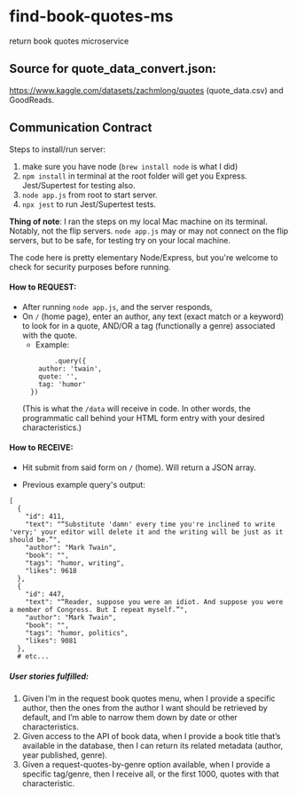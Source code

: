 # find-book-quotes-ms
return book quotes microservice

## Source for quote_data_convert.json:

https://www.kaggle.com/datasets/zachmlong/quotes (quote_data.csv)
and GoodReads.

## Communication Contract

Steps to install/run server:
1. make sure you have node (`brew install node` is what I did)
2. `npm install` in terminal at the root folder will get you Express. Jest/Supertest for testing also.
3. `node app.js` from root to start server.
4. `npx jest` to run Jest/Supertest tests.

**Thing of note**: I ran the steps on my local Mac machine on its terminal. Notably, not the flip servers. `node app.js` may or may not connect on the flip servers, but to be safe, for testing try on your local machine.

The code here is pretty elementary Node/Express, but you're welcome to check for security purposes before running.

#### How to REQUEST:
- After running `node app.js`, and the server responds,
- On `/` (home page), enter an author, any text (exact match or a keyword) to look for in a quote, AND/OR a tag (functionally a genre) associated with the quote.
    - Example: 
    ```
            .query({
        author: 'twain',
        quote: '',
        tag: 'humor'
      })
    ```
    (This is what the `/data` will receive in code. In other words, the programmatic call behind your HTML form entry with your desired characteristics.)

#### How to RECEIVE:
- Hit submit from said form on `/` (home). Will return a JSON array.

- Previous example query's output:

```
[
  {
    "id": 411,
    "text": "“Substitute 'damn' every time you're inclined to write 'very;' your editor will delete it and the writing will be just as it should be.”",
    "author": "Mark Twain",
    "book": "",
    "tags": "humor, writing",
    "likes": 9618
  },
  {
    "id": 447,
    "text": "“Reader, suppose you were an idiot. And suppose you were a member of Congress. But I repeat myself.”",
    "author": "Mark Twain",
    "book": "",
    "tags": "humor, politics",
    "likes": 9081
  },
  # etc...
```

##### User stories fulfilled:
1. Given I’m in the request book quotes menu, when I provide a specific author, then the ones from the author I want should be retrieved by default, and I’m able to narrow them down by date or other characteristics.
2. Given access to the API of book data, when I provide a book title that’s available in the database, then I can return its related metadata (author, year published, genre).
3. Given a request-quotes-by-genre option available, when I provide a specific tag/genre, then I receive all, or the first 1000, quotes with that characteristic.